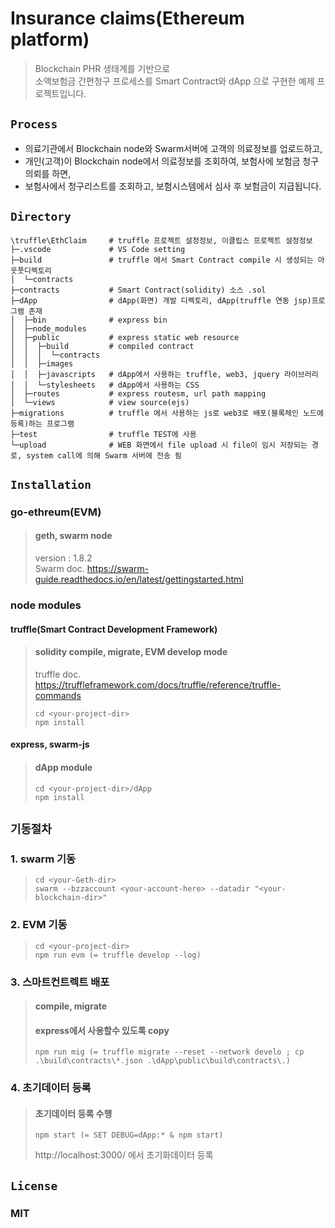 # Insurance claims(Ethereum platform)

> Blockchain PHR 생태계를 기반으로  
> 소액보험금 간편청구 프로세스를 Smart Contract와 dApp 으로 구현한 예제 프로젝트입니다.

## `Process`

- 의료기관에서 Blockchain node와 Swarm서버에 고객의 의료정보를 업로드하고,  
- 개인(고객)이 Blockchain node에서 의료정보를 조회하여, 보험사에 보험금 청구의뢰를 하면,  
- 보험사에서 청구리스트를 조회하고, 보험시스템에서 심사 후 보험금이 지급됩니다.  

## `Directory`

```text
\truffle\EthClaim     # truffle 프로젝트 설정정보, 이클립스 프로젝트 설정정보  
├─.vscode             # VS Code setting  
├─build               # truffle 에서 Smart Contract compile 시 생성되는 아웃풋디렉토리  
│  └─contracts
├─contracts           # Smart Contract(solidity) 소스 .sol  
├─dApp                # dApp(화면) 개발 디렉토리, dApp(truffle 연동 jsp)프로그램 존재  
│  ├─bin              # express bin
│  ├─node_modules
│  ├─public           # express static web resource
│  │  ├─build         # compiled contract
│  │  │  └─contracts
│  │  ├─images
│  │  ├─javascripts   # dApp에서 사용하는 truffle, web3, jquery 라이브러리  
│  │  └─stylesheets   # dApp에서 사용하는 CSS  
│  ├─routes           # express routesm, url path mapping
│  └─views            # view source(ejs)
├─migrations          # truffle 에서 사용하는 js로 web3로 배포(블록체인 노드에 등록)하는 프로그램  
├─test                # truffle TEST에 사용  
└─upload              # WEB 화면에서 file upload 시 file이 임시 저장되는 경로, system call에 의해 Swarm 서버에 전송 됨  
```

## `Installation`

### go-ethreum(EVM)

> #### geth, swarm node
> version : 1.8.2  
> Swarm doc. <https://swarm-guide.readthedocs.io/en/latest/gettingstarted.html>

### node modules

#### truffle(Smart Contract Development Framework)

> #### solidity compile, migrate, EVM develop mode
> truffle doc. <https://truffleframework.com/docs/truffle/reference/truffle-commands>
> ```text
> cd <your-project-dir>
> npm install
> ```

#### express, swarm-js

> #### dApp module
> ```text
> cd <your-project-dir>/dApp
> npm install
> ```

## `기동절차`

### 1. swarm 기동

> ```text
> cd <your-Geth-dir>
> swarm --bzzaccount <your-account-here> --datadir "<your-blockchain-dir>"
> ```

### 2. EVM 기동

> ```text
> cd <your-project-dir>
> npm run evm (= truffle develop --log)
> ```

### 3. 스마트컨트렉트 배포

> #### compile, migrate
> #### express에서 사용할수 있도록 copy
> ```text
> npm run mig (= truffle migrate --reset --network develo ; cp .\build\contracts\*.json .\dApp\public\build\contracts\.)
> ```

### 4. 초기데이터 등록

> #### 초기데이터 등록 수행
> ```text
> npm start (= SET DEBUG=dApp:* & npm start)
> ```
> http://localhost:3000/ 에서 초기화데이터 등록

## `License`

### MIT
